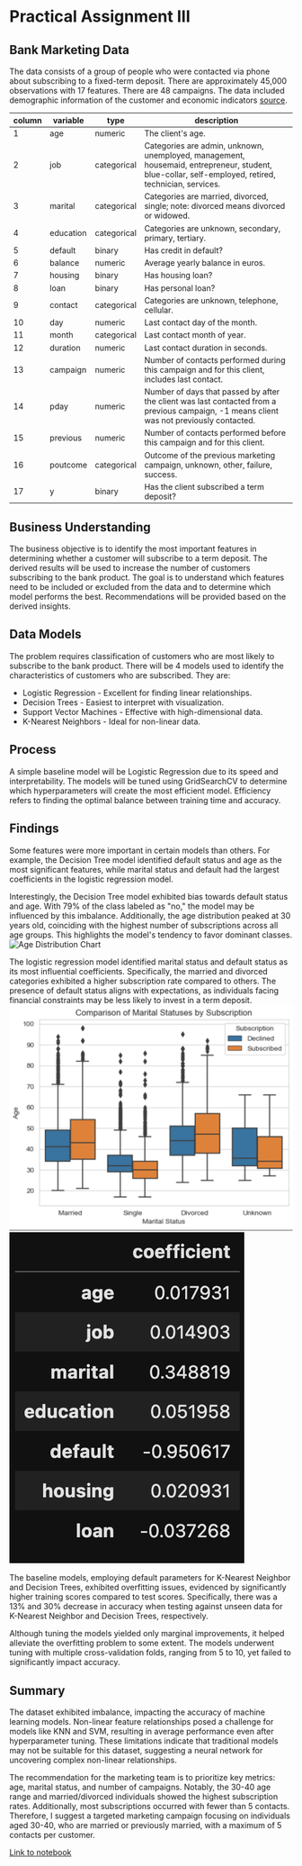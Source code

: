 # Practical Assignment III

## Bank Marketing Data
The data consists of a group of people who were contacted via phone about subscribing to a fixed-term deposit. There are approximately 45,000 observations with 17 features. There are 48 campaigns. The data included demographic information of the customer and economic indicators [source](https://archive.ics.uci.edu/dataset/222/bank+marketing).

|column|variable   |type         |description                                                                                                                                          |
|------|-----------|-------------|-----------------------------------------------------------------------------------------------------------------------------------------------------|
|1     | age       | numeric     | The client's age.                                                                                                                                   |
|2     | job       | categorical | Categories are admin, unknown, unemployed, management, housemaid, entrepreneur, student, blue-collar, self-employed, retired, technician, services. |
|3     | marital   | categorical | Categories are married, divorced, single; note: divorced means divorced or widowed.                                                                 |
|4     | education | categorical | Categories are unknown, secondary, primary, tertiary.                                                                                               |
|5     | default   | binary      | Has credit in default?                                                                                                                              |
|6     | balance   | numeric     | Average yearly balance in euros.                                                                                                                    |
|7     | housing   | binary      | Has housing loan?                                                                                                                                   |
|8     | loan      | binary      | Has personal loan?                                                                                                                                  |
|9     | contact   | categorical | Categories are unknown, telephone, cellular.                                                                                                        |
|10    | day       | numeric     | Last contact day of the month.                                                                                                                      |
|11    | month     | categorical | Last contact month of year.                                                                                                                         |
|12    | duration  | numeric     | Last contact duration in seconds.                                                                                                                   |
|13    | campaign  | numeric     | Number of contacts performed during this campaign and for this client, includes last contact.                                                       |
|14    | pday      | numeric     | Number of days that passed by after the client was last contacted from a previous campaign, -1 means client was not previously contacted.           |
|15    | previous  | numeric     | Number of contacts performed before this campaign and for this client.                                                                              |
|16    | poutcome  | categorical | Outcome of the previous marketing campaign, unknown, other, failure, success.                                                                       |
|17    | y         | binary      | Has the client subscribed a term deposit?                                                                                                           |

## Business Understanding
The business objective is to identify the most important features in determining whether a customer will subscribe to a term deposit. The derived results will be used to increase the number of customers subscribing to the bank product. The goal is to understand which features need to be included or excluded from the data and to determine which model performs the best. Recommendations will be provided based on the derived insights.

## Data Models
The problem requires classification of customers who are most likely to subscribe to the bank product. There will be 4 models used to identify the characteristics of customers who are subscribed. They are:
* Logistic Regression - Excellent for finding linear relationships.
* Decision Trees - Easiest to interpret with visualization.
* Support Vector Machines - Effective with high-dimensional data.
* K-Nearest Neighbors - Ideal for non-linear data.

## Process
A simple baseline model will be Logistic Regression due to its speed and interpretability. The models will be tuned using GridSearchCV to determine which hyperparameters will create the most efficient model. Efficiency refers to finding the optimal balance between training time and accuracy.

## Findings
Some features were more important in certain models than others. For example, the Decision Tree model identified default status and age as the most significant features, while marital status and default had the largest coefficients in the logistic regression model.

Interestingly, the Decision Tree model exhibited bias towards default status and age. With 79% of the class labeled as "no," the model may be influenced by this imbalance. Additionally, the age distribution peaked at 30 years old, coinciding with the highest number of subscriptions across all age groups. This highlights the model's tendency to favor dominant classes.
![Age Distribution Chart]('imgs/age_distribution.png')

The logistic regression model identified marital status and default status as its most influential coefficients. Specifically, the married and divorced categories exhibited a higher subscription rate compared to others. The presence of default status aligns with expectations, as individuals facing financial constraints may be less likely to invest in a term deposit.
![Marital Statuses Subscription](imgs/marital_statuses_subscription.png) ![LR Coefficients](imgs/log_reg_coefficients.png)

The baseline models, employing default parameters for K-Nearest Neighbor and Decision Trees, exhibited overfitting issues, evidenced by significantly higher training scores compared to test scores. Specifically, there was a 13% and 30% decrease in accuracy when testing against unseen data for K-Nearest Neighbor and Decision Trees, respectively.

Although tuning the models yielded only marginal improvements, it helped alleviate the overfitting problem to some extent. The models underwent tuning with multiple cross-validation folds, ranging from 5 to 10, yet failed to significantly impact accuracy.

## Summary
The dataset exhibited imbalance, impacting the accuracy of machine learning models. Non-linear feature relationships posed a challenge for models like KNN and SVM, resulting in average performance even after hyperparameter tuning. These limitations indicate that traditional models may not be suitable for this dataset, suggesting a neural network for uncovering complex non-linear relationships.

The recommendation for the marketing team is to prioritize key metrics: age, marital status, and number of campaigns. Notably, the 30-40 age range and married/divorced individuals showed the highest subscription rates. Additionally, most subscriptions occurred with fewer than 5 contacts. Therefore, I suggest a targeted marketing campaign focusing on individuals aged 30-40, who are married or previously married, with a maximum of 5 contacts per customer.

[Link to notebook](practical_application_III.ipynb)